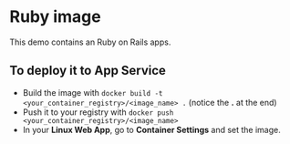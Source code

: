 # Ruby image 
This demo contains an Ruby on Rails apps.

## To deploy it to App Service
* Build the image with `docker build -t <your_container_registry>/<image_name> .` (notice the **.** at the end)
* Push it to your registry with `docker push <your_container_registry>/<image_name>`
* In your **Linux Web App**, go to **Container Settings** and set the image.